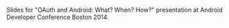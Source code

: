 Slides for "OAuth and Android: What? When? How?" presentation at Android Developer Conference Boston 2014.
